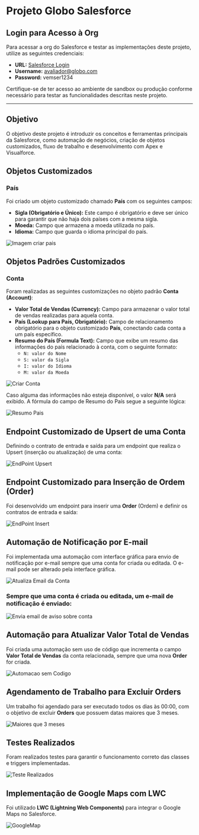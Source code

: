 # Projeto Globo Salesforce

## Login para Acesso à Org

Para acessar a org do Salesforce e testar as implementações deste projeto, utilize as seguintes credenciais:

- **URL:** [Salesforce Login](https://login.salesforce.com)
- **Username:** avaliador@globo.com
- **Password:** vemser1234

Certifique-se de ter acesso ao ambiente de sandbox ou produção conforme necessário para testar as funcionalidades descritas neste projeto.

---

## Objetivo

O objetivo deste projeto é introduzir os conceitos e ferramentas principais da Salesforce, como automação de negócios, criação de objetos customizados, fluxo de trabalho e desenvolvimento com Apex e Visualforce.

## Objetos Customizados

### País

Foi criado um objeto customizado chamado **País** com os seguintes campos:

- **Sigla (Obrigatório e Único):** Este campo é obrigatório e deve ser único para garantir que não haja dois países com a mesma sigla.
- **Moeda:** Campo que armazena a moeda utilizada no país.
- **Idioma:** Campo que guarda o idioma principal do país.

![Imagem criar pais](assets/Criar%20Pais.png)

## Objetos Padrões Customizados

### Conta

Foram realizadas as seguintes customizações no objeto padrão **Conta (Account)**:

- **Valor Total de Vendas (Currency):** Campo para armazenar o valor total de vendas realizadas para aquela conta.
- **País (Lookup para País, Obrigatório):** Campo de relacionamento obrigatório para o objeto customizado **País**, conectando cada conta a um país específico.
- **Resumo do País (Formula Text):** Campo que exibe um resumo das informações do país relacionado à conta, com o seguinte formato:
  - `N: valor do Nome`
  - `S: valor da Sigla`
  - `I: valor do Idioma`
  - `M: valor da Moeda`

![Criar Conta](assets/Criar%20Conta.png)

Caso alguma das informações não esteja disponível, o valor **N/A** será exibido. A fórmula do campo de Resumo do País segue a seguinte lógica:

![Resumo Pais](assets/Resumo%20Pais.png)

## Endpoint Customizado de Upsert de uma Conta

Definindo o contrato de entrada e saída para um endpoint que realiza o Upsert (inserção ou atualização) de uma conta:

![EndPoint Upsert](assets/Account%20Upsert.png)

## Endpoint Customizado para Inserção de Ordem (Order)

Foi desenvolvido um endpoint para inserir uma **Order** (Ordem) e definir os contratos de entrada e saída:

![EndPoint Insert](assets/Order%20Insert.png)

## Automação de Notificação por E-mail

Foi implementada uma automação com interface gráfica para envio de notificação por e-mail sempre que uma conta for criada ou editada. O e-mail pode ser alterado pela interface gráfica.

![Atualiza Email da Conta](assets/Atualiza%20email%20da%20conta.png)

### Sempre que uma conta é criada ou editada, um e-mail de notificação é enviado:

![Envia email de aviso sobre conta](assets/Envia%20email%20aviso.png)

## Automação para Atualizar Valor Total de Vendas

Foi criada uma automação sem uso de código que incrementa o campo **Valor Total de Vendas** da conta relacionada, sempre que uma nova **Order** for criada.

![Automacao sem Codigo](assets/Automacao%20sem%20codigo.png)

## Agendamento de Trabalho para Excluir Orders

Um trabalho foi agendado para ser executado todos os dias às 00:00, com o objetivo de excluir **Orders** que possuem datas maiores que 3 meses.

![Maiores que 3 meses](assets/Maiores%20que%20tres%20meses.png)

## Testes Realizados

Foram realizados testes para garantir o funcionamento correto das classes e triggers implementadas.

![Teste Realizados](assets/Testes%20Realizados.png)

## Implementação de Google Maps com LWC

Foi utilizado **LWC (Lightning Web Components)** para integrar o Google Maps no Salesforce.

![GoogleMap](assets/Google%20Map.png)
